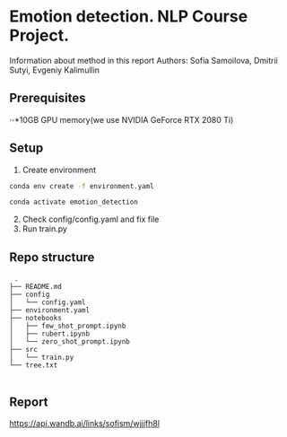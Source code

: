 # Emotion detection. NLP Course Project.
Information about method in this report
Authors: Sofia Samoilova, Dmitrii Sutyi, Evgeniy Kalimullin

## Prerequisites
⋅⋅*10GB GPU memory(we use NVIDIA GeForce RTX 2080 Ti)


## Setup
1. Create environment
```bash
conda env create -f environment.yaml
```
```bash
conda activate emotion_detection
```
2. Check config/config.yaml and fix file 
3. Run train.py

## Repo structure
<pre> <code>.
├── README.md
├── config
│   └── config.yaml
├── environment.yaml
├── notebooks
│   ├── few_shot_prompt.ipynb
│   ├── rubert.ipynb
│   └── zero_shot_prompt.ipynb
├── src
│   └── train.py
└── tree.txt
 </code> </pre>

## Report
https://api.wandb.ai/links/sofism/wjjjfh8l
